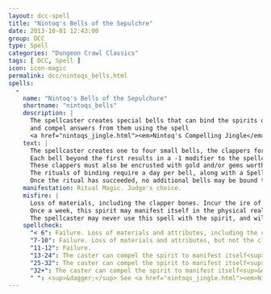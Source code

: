 ```yaml
---
layout: dcc-spell
title: "Nintoq's Bells of the Sepulchre"
date: 2013-10-01 12:43:00
group: DCC
type: Spell
categories: "Dungeon Crawl Classics"
tags: [ DCC, Spell ]
icon: icon-magic
permalink: dcc/nintoqs_bells.html
spells:
  -
    name: "Nintoq's Bells of the Sepulchure"
    shortname: "nintoqs_bells"
    description: |
      The spellcaster creates special bells that can bind the spirits of the dead, 
      and compel answers from them using the spell
      <a href="nintoqs_jingle.html"><em>Nintoq's Compelling Jingle</em></a>. 
    text: |
      The spellcaster creates one to four small bells, the clappers for each being crafted from a bone from the corpse of the spirit being bound. 
      Each bell beyond the first results in a -1 modifier to the spellcheck roll for the binding. 
      These clappers must also be encrusted with gold and/or gems worth at least 100gp each. 
      The rituals of binding require a day per bell, along with a Spellburn of CL per bell. 
      Once the ritual has succeeded, no additional bells may be bound to the spirit by the spellcaster.
    manifestation: Ritual Magic. Judge's choice.
    misfire: |
      Loss of materials, including the clapper bones. Incur the ire of the spirit, causing the spirit to haunt the caster for &lt;number of bells attempted&gt;d6 + CL months. 
      Once a week, this spirit may manifest itself in the physical realm, and be seen and heard by anyone. 
      The spellcaster may never use this spell with the spirit, and will likely never get any willing cooperation from the spirit again.
    spellcheck:
      "< 6": Failure. Loss of materials and attributes, including the clapper bones.
      "7-10": Failure. Loss of materials and attributes, but not the clapper bones.
      "11-12": Failure.
      "13-24": The caster can compel the spirit to manifest itself<sup>&dagger;</sup> for CL minutes, once per month.
      "25-32": The caster can compel the spirit to manifest itself<sup>&dagger;</sup> for CL hours, once per month.
      "32+": The caster can compel the spirit to manifest itself<sup>&dagger;</sup> for CL days, once per month.
      " ": <sup>&dagger;</sup> See <a href="nintoqs_jingle.html"><em>Nintoq's Compelling Jingle</em></a>
---
```

